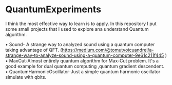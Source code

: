 # QuantumExperiments
I think the most effective way to learn is to apply. In this repository I put some small projects that I used to explore ana understand Quantum algorithm.

• Sound-	A strange way to analyzed sound using a quantum computer taking advantage of QFT. (https://medium.com/@tomutvoicuandrei/a-strange-way-to-analyze-sound-using-a-quantum-computer-9e61c211f445 )
• MaxCut-Almost entirely quantum algorithm for Max-Cut problem. It's a good example for dual quantum computing ,quantum gradient descendent.
•	QuantumHarmonicOscillator-Just a simple quantum harmonic oscillator simulate with qbits.
